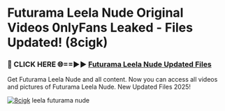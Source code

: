 # Futurama Leela Nude Original Videos 0nlyFans Leaked - Files Updated! (8cigk)

<h3>🔴 CLICK HERE 🌐==►► <a href="https://tinyurl.com/4mcuefdz" rel="nofollow">Futurama Leela Nude Updated Files</a></h3>

Get Futurama Leela Nude and all content. Now you can access all videos and pictures of Futurama Leela Nude. New Updated Files 2025!

[![8cigk](https://i.imgur.com/StAQSOY.gif)](https://tinyurl.com/4mcuefdz)
leela futurama nude